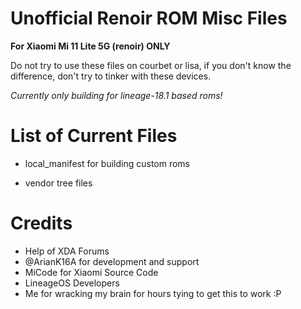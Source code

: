 # Unofficial Renoir ROM Misc Files

**For Xiaomi Mi 11 Lite 5G (renoir) ONLY**

Do not try to use these files on courbet or lisa, if you don't know the difference, don't try to tinker with these devices.

*Currently only building for lineage-18.1 based roms!*

# List of Current Files 

 - local_manifest for building custom roms
 
 - vendor tree files

# Credits

 - Help of XDA Forums
 - @ArianK16A for development and support
 - MiCode for Xiaomi Source Code
 - LineageOS Developers
 - Me for wracking my brain for hours tying to get this to work :P
